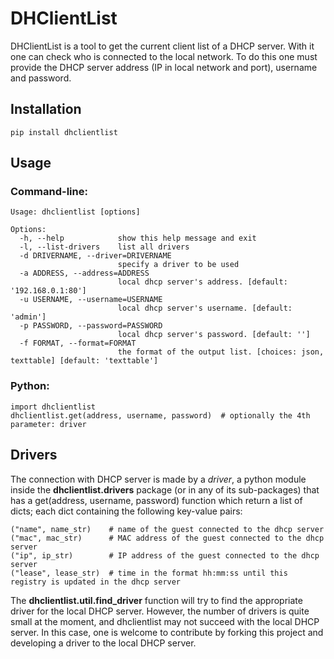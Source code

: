 DHClientList
============

DHClientList is a tool to get the current client list of a DHCP server. With it one can check who is connected to the local network. To do this one must provide the DHCP server address (IP in local network and port), username and password.

## Installation ##
	pip install dhclientlist

## Usage ##

### Command-line: ###

    Usage: dhclientlist [options]

    Options:
      -h, --help            show this help message and exit
      -l, --list-drivers    list all drivers
      -d DRIVERNAME, --driver=DRIVERNAME
                            specify a driver to be used
      -a ADDRESS, --address=ADDRESS
                            local dhcp server's address. [default: '192.168.0.1:80']
      -u USERNAME, --username=USERNAME
                            local dhcp server's username. [default: 'admin']
      -p PASSWORD, --password=PASSWORD
                            local dhcp server's password. [default: '']
      -f FORMAT, --format=FORMAT
                            the format of the output list. [choices: json, texttable] [default: 'texttable']
### Python: ###

	import dhclientlist
	dhclientlist.get(address, username, password)  # optionally the 4th parameter: driver

## Drivers ##
	 
The connection with DHCP server is made by a _driver_, a python module inside the **dhclientlist.drivers** package (or in any of its sub-packages) that has a get(address, username, password) function which return a list of dicts; each dict containing the following key-value pairs:
	
	("name", name_str)    # name of the guest connected to the dhcp server
	("mac", mac_str)      # MAC address of the guest connected to the dhcp server
	("ip", ip_str)        # IP address of the guest connected to the dhcp server
	("lease", lease_str)  # time in the format hh:mm:ss until this registry is updated in the dhcp server

The **dhclientlist.util.find_driver** function will try to find the appropriate driver for the local DHCP server. However, the number of drivers is quite small at the moment, and dhclientlist may not succeed with the local DHCP server. In this case, one is welcome to contribute by forking this project and developing a driver to the local DHCP server.
